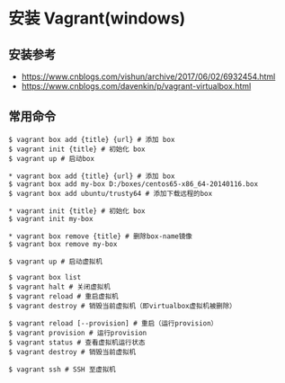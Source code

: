 # 安装 Vagrant(windows)

## 安装参考
* https://www.cnblogs.com/vishun/archive/2017/06/02/6932454.html
* https://www.cnblogs.com/davenkin/p/vagrant-virtualbox.html

## 常用命令
```
$ vagrant box add {title} {url} # 添加 box
$ vagrant init {title} # 初始化 box
$ vagrant up # 启动box
```

```
* vagrant box add {title} {url} # 添加 box
$ vagrant box add my-box D:/boxes/centos65-x86_64-20140116.box 
$ vagrant box add ubuntu/trusty64 # 添加下载远程的box

* vagrant init {title} # 初始化 box
$ vagrant init my-box

* vagrant box remove {title} # 删除box-name镜像
$ vagrant box remove my-box

$ vagrant up # 启动虚拟机

$ vagrant box list
$ vagrant halt # 关闭虚拟机
$ vagrant reload # 重启虚拟机
$ vagrant destroy # 销毁当前虚拟机（即virtualbox虚拟机被删除）

$ vagrant reload [--provision] # 重启（运行provision）
$ vagrant provision # 运行provision
$ vagrant status # 查看虚拟机运行状态
$ vagrant destroy # 销毁当前虚拟机

$ vagrant ssh # SSH 至虚拟机
```
